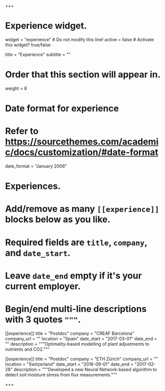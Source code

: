 +++
# Experience widget.
widget = "experience"  # Do not modify this line!
active = false  # Activate this widget? true/false

title = "Experience"
subtitle = ""

# Order that this section will appear in.
weight = 8

# Date format for experience
#   Refer to https://sourcethemes.com/academic/docs/customization/#date-format
date_format = "January 2006"

# Experiences.
#   Add/remove as many `[[experience]]` blocks below as you like.
#   Required fields are `title`, `company`, and `date_start`.
#   Leave `date_end` empty if it's your current employer.
#   Begin/end multi-line descriptions with 3 quotes `"""`.
[[experience]]
  title = "Postdoc"
  company = "CREAF Barcelona"
  company_url = ""
  location = "Spain"
  date_start = "2017-03-01"
  date_end = ""
  description = """Optimality-based modelling of plant adjustments to nutrients and CO2."""

[[experience]]
  title = "Postdoc"
  company = "ETH Zürich"
  company_url = ""
  location = "Switzerland"
  date_start = "2016-09-01"
  date_end = "2017-02-28"
  description = """Developed a new Neural Network-based algorithm to detect soil moisture stress from flux measurements."""

+++

